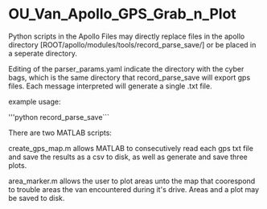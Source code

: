 # OU_Van_Apollo_GPS_Grab_n_Plot

Python scripts in the Apollo Files may directly replace files in the apollo directory [ROOT/apollo/modules/tools/record\_parse_save/] or be placed in a seperate directory.

Editing of the parser\_params.yaml indicate the directory with the cyber bags, which is the same directory that record\_parse\_save will export gps files. Each message interpreted will generate a single .txt file.

example usage:

'''python record_parse_save```

There are two MATLAB scripts:

create\_gps\_map.m allows MATLAB to consecutively read each gps txt file and save the results as a csv to disk, as well as generate and save three plots.

area\_marker.m allows the user to plot areas unto the map that coorespond to trouble areas the van encountered during it's drive. Areas and a plot may be saved to disk.
